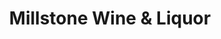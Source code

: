 ---
title: "Millstone Wine & Liquor"
url: /millstone/millstone-wine-und-liquor/
shop: Spirituosen
---